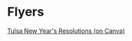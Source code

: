 # Flyers

[Tulsa New Year's Resolutions (on Canva)](https://www.canva.com/design/DAF3hrbYdhU/NBGzRSt6DmN3psbv-M__0Q/view?mode=preview)
